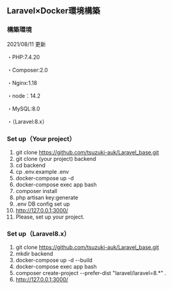 ## Laravel×Docker環境構築
### 構築環境
2021/08/11 更新

・PHP:7.4.20

・Composer:2.0

・Nginx:1.18

・node：14.2

・MySQL:8.0

・（Laravel:8.x）

### Set up（Your project）
1. git clone https://github.com/tsuzuki-auk/Laravel_base.git
2. git clone (your project) backend
3. cd backend
4. cp .env.example .env
5. docker-compose up -d
6. docker-compose exec app bash
7. composer install
8. php artisan key:generate
9. .env DB config set up
10. http://127.0.0.1:3000/
11. Please, set up your project.

### Set up（Laravel8.x）
1. git clone https://github.com/tsuzuki-auk/Laravel_base.git
2. mkdir backend
3. docker-compose up -d --build
4. docker-compose exec app bash
5. composer create-project --prefer-dist "laravel/laravel=8.*" .
6. http://127.0.0.1:3000/